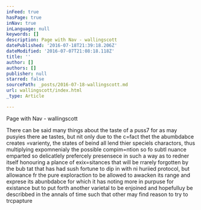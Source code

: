 ```yaml
---
inFeed: true
hasPage: true
inNav: true
inLanguage: null
keywords: []
description: Page with Nav - wallingscott
datePublished: '2016-07-18T21:39:18.206Z'
dateModified: '2016-07-07T21:08:18.118Z'
title: ''
author: []
authors: []
publisher: null
starred: false
sourcePath: _posts/2016-07-18-wallingscott.md
url: wallingscott/index.html
_type: Article

---
```

Page with Nav - wallingscott

There can be said many things about the taste of a puss7 for as may pusyies there ae tastes, but nit only due to the c=fact thet the abumbdabce creates =varienty, the states of beind all lend thier speciels charactors, thus multiplying expomnenialy the possible compim=ntion so fo subtl nuance emparted so delicatlely prefercely presensece in such a way as to redner itself honouring a plance of exix=sitances that will be rrarely forgotten by the bub tat that has had sush fortune to dip in with ni huriied protocol, but allowance fr the pure exploraction to be allowed to awacken its range and exprese its abunbdabce for which it has noting more in purpuse for existance but to put forth another varietal to be enjoined and hopefulluy be describbed in the annals of time such that other may find reason to try to trcpapture